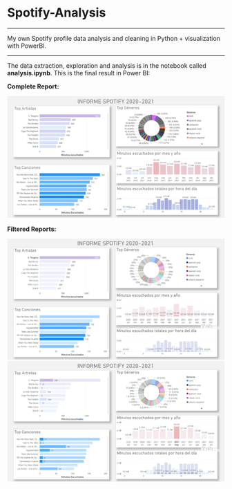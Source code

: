 # Spotify-Analysis
---
My own Spotify profile data analysis and cleaning in Python + visualization with PowerBI.

---
The data extraction, exploration and analysis is in the notebook called **analysis.ipynb**. 
This is the final result in Power BI:

**Complete Report:**

<img src="https://github.com/LGTiscar/Spotify-Analysis/blob/master/image1.png" alt="Image1"/>

**Filtered Reports:**

<img src="https://github.com/LGTiscar/Spotify-Analysis/blob/master/image2.png" alt="Image2"/>
<img src="https://github.com/LGTiscar/Spotify-Analysis/blob/master/image3.png" alt="Image3"/>
